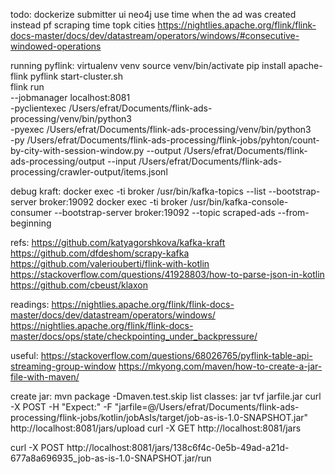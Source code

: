 todo:
dockerize submitter
ui
neo4j
use time when the ad was created instead pf scraping time
topk cities https://nightlies.apache.org/flink/flink-docs-master/docs/dev/datastream/operators/windows/#consecutive-windowed-operations

running pyflink:
virtualenv venv
source venv/bin/activate
pip install apache-flink pyflink
start-cluster.sh   
flink run \
      --jobmanager localhost:8081 \
      -pyclientexec /Users/efrat/Documents/flink-ads-processing/venv/bin/python3 \
      -pyexec /Users/efrat/Documents/flink-ads-processing/venv/bin/python3 \
      -py /Users/efrat/Documents/flink-ads-processing/flink-jobs/pyhton/count-by-city-with-session-window.py --output /Users/efrat/Documents/flink-ads-processing/output --input /Users/efrat/Documents/flink-ads-processing/crawler-output/items.jsonl

debug kraft:
docker exec -ti broker /usr/bin/kafka-topics --list  --bootstrap-server broker:19092 
docker exec -ti broker /usr/bin/kafka-console-consumer --bootstrap-server broker:19092 --topic scraped-ads --from-beginning

refs:
https://github.com/katyagorshkova/kafka-kraft
https://github.com/dfdeshom/scrapy-kafka
https://github.com/valeriouberti/flink-with-kotlin
https://stackoverflow.com/questions/41928803/how-to-parse-json-in-kotlin
https://github.com/cbeust/klaxon

readings:
https://nightlies.apache.org/flink/flink-docs-master/docs/dev/datastream/operators/windows/
https://nightlies.apache.org/flink/flink-docs-master/docs/ops/state/checkpointing_under_backpressure/


useful:
https://stackoverflow.com/questions/68026765/pyflink-table-api-streaming-group-window
https://mkyong.com/maven/how-to-create-a-jar-file-with-maven/


create jar:
mvn package -Dmaven.test.skip
list classes:
jar tvf jarfile.jar
curl -X POST -H "Expect:" -F "jarfile=@/Users/efrat/Documents/flink-ads-processing/flink-jobs/kotlin/jobAsIs/target/job-as-is-1.0-SNAPSHOT.jar" http://localhost:8081/jars/upload
curl -X GET http://localhost:8081/jars 

curl -X POST http://localhost:8081/jars/138c6f4c-0e5b-49ad-a21d-677a8a696935_job-as-is-1.0-SNAPSHOT.jar/run      